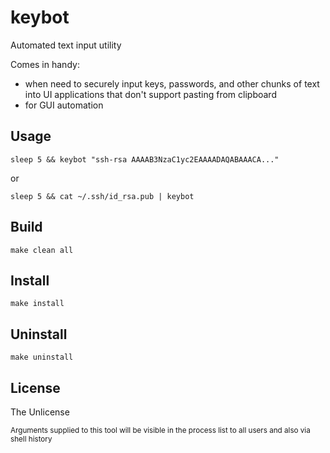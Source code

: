 # keybot

Automated text input utility
 
Comes in handy:
- when need to securely input keys, passwords, and other chunks of text into UI applications that don't support pasting from clipboard
- for GUI automation

## Usage
    sleep 5 && keybot "ssh-rsa AAAAB3NzaC1yc2EAAAADAQABAAACA..."
or

    sleep 5 && cat ~/.ssh/id_rsa.pub | keybot

## Build
    make clean all

## Install
    make install

## Uninstall
    make uninstall

## License
The Unlicense

<!-- Microtext -->
<sub>Arguments supplied to this tool will be visible in the process list to all users and also via shell history</sub>
